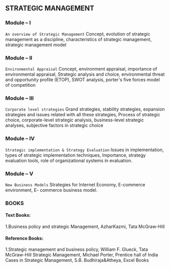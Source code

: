 ## STRATEGIC MANAGEMENT


### Module – I 
`An overview of Strategic Management`
Concept, evolution of strategic management as a discipline, characteristics of strategic management, strategic management model


### Module – II
`Environmental Appraisal`
Concept, environment appraisal, importance of environmental appraisal, Strategic analysis and choice, environmental threat and opportunity profile (ETOP), SWOT analysis, porter's five forces model of competition


### Module – III
`Corporate level strategies`
Grand strategies, stability strategies, expansion strategies and issues related with all these strategies, Process of strategic choice, corporate-level strategic analysis, business-level strategic analyses, subjective factors in strategic choice
 

### Module – IV 
`Strategic implementation & Strategy Evaluation`
Issues in implementation, types of strategic implementation techniques, Importance, strategy evaluation tools, role of organizational systems in evaluation.


### Module – V 
`New Business Models`
Strategies for Internet Economy, E-commerce environment, E- commerce business 
model.


### BOOKS
#### Text Books:
1.Business policy and strategic Management, AzharKazmi, Tata McGraw-Hill

#### Reference Books: 
1.Strategic management and business policy, William F. Glueck, Tata McGraw-Hill Strategic Management, Michael Porter, Prentice hall of India Cases in Strategic Management, S.B. Budhiraja&Atheya, Excel Books
